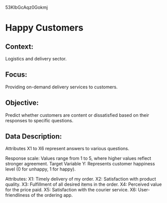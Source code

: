 53KIbGcAqz0Gokmj

# Happy Customers

## Context:
Logistics and delivery sector.

## Focus:
Providing on-demand delivery services to customers.

## Objective:
Predict whether customers are content or dissatisfied based on their responses to specific questions.

## Data Description:

Attributes X1 to X6 represent answers to various questions.

Response scale: Values range from 1 to 5, where higher values reflect stronger agreement.
Target Variable Y: Represents customer happiness level (0 for unhappy, 1 for happy).

Attributes:
    X1: Timely delivery of my order.
    X2: Satisfaction with product quality.
    X3: Fulfillment of all desired items in the order.
    X4: Perceived value for the price paid.
    X5: Satisfaction with the courier service.
    X6: User-friendliness of the ordering app.
